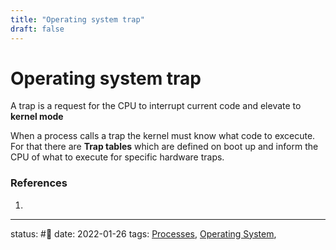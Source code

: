 ```yaml
---
title: "Operating system trap"
draft: false
---
```

# Operating system trap
A trap is a request for the CPU to interrupt current code and elevate to **kernel mode**

When a process calls a trap the kernel must know what code to excecute. For that there are **Trap tables** which are defined on boot up and inform the CPU of what to execute for specific hardware traps.


### References
1. 

---
status: #🌱 
date: 2022-01-26
tags: [Processes](Zettelkasten/Processes.md), [Operating System](Zettelkasten/Operating%20System.md), 